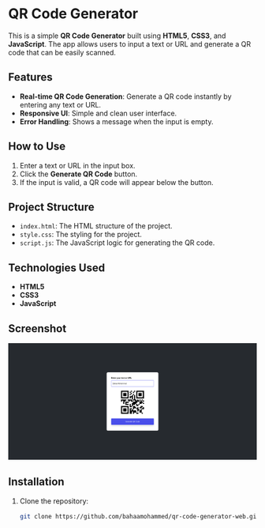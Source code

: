 # QR Code Generator

This is a simple **QR Code Generator** built using **HTML5**, **CSS3**, and **JavaScript**. The app allows users to input a text or URL and generate a QR code that can be easily scanned.

## Features

- **Real-time QR Code Generation**: Generate a QR code instantly by entering any text or URL.
- **Responsive UI**: Simple and clean user interface.
- **Error Handling**: Shows a message when the input is empty.

## How to Use

1. Enter a text or URL in the input box.
2. Click the **Generate QR Code** button.
3. If the input is valid, a QR code will appear below the button.

## Project Structure

- `index.html`: The HTML structure of the project.
- `style.css`: The styling for the project.
- `script.js`: The JavaScript logic for generating the QR code.
  
## Technologies Used

- **HTML5**
- **CSS3**
- **JavaScript**

## Screenshot

![QR Code Generator](screenshot.png)

## Installation

1. Clone the repository:
   ```bash
   git clone https://github.com/bahaamohammed/qr-code-generator-web.git
